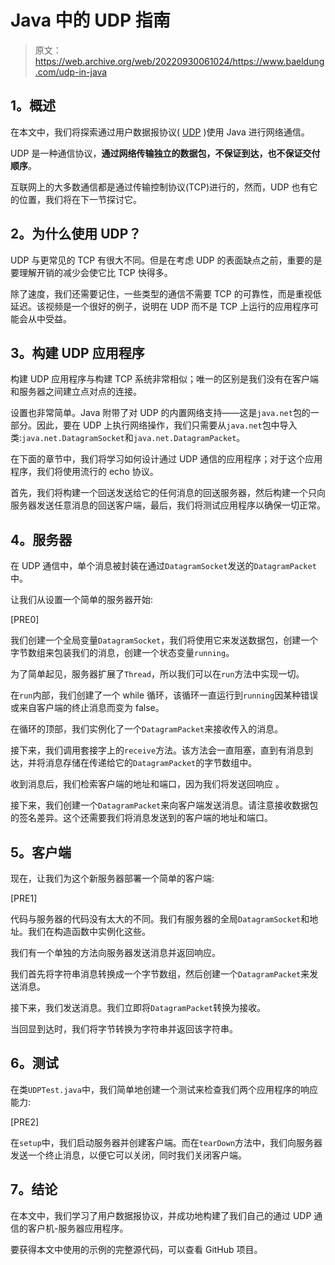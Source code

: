 # Java 中的 UDP 指南

> 原文：<https://web.archive.org/web/20220930061024/https://www.baeldung.com/udp-in-java>

## **1。概述**

在本文中，我们将探索通过用户数据报协议( [UDP](https://web.archive.org/web/20220628112931/https://en.wikipedia.org/wiki/User_Datagram_Protocol) )使用 Java 进行网络通信。

UDP 是一种通信协议，**通过网络传输独立的数据包，不保证到达，也不保证交付顺序**。

互联网上的大多数通信都是通过传输控制协议(TCP)进行的，然而，UDP 也有它的位置，我们将在下一节探讨它。

## **2。为什么使用 UDP？**

UDP 与更常见的 TCP 有很大不同。但是在考虑 UDP 的表面缺点之前，重要的是要理解开销的减少会使它比 TCP 快得多。

除了速度，我们还需要记住，一些类型的通信不需要 TCP 的可靠性，而是重视低延迟。该视频是一个很好的例子，说明在 UDP 而不是 TCP 上运行的应用程序可能会从中受益。

## **3。构建 UDP 应用程序**

构建 UDP 应用程序与构建 TCP 系统非常相似；唯一的区别是我们没有在客户端和服务器之间建立点对点的连接。

设置也非常简单。Java 附带了对 UDP 的内置网络支持——这是`java.net`包的一部分。因此，要在 UDP 上执行网络操作，我们只需要从`java.net`包中导入类:`java.net.DatagramSocket`和`java.net.DatagramPacket`。

在下面的章节中，我们将学习如何设计通过 UDP 通信的应用程序；对于这个应用程序，我们将使用流行的 echo 协议。

首先，我们将构建一个回送发送给它的任何消息的回送服务器，然后构建一个只向服务器发送任意消息的回送客户端，最后，我们将测试应用程序以确保一切正常。

## **4。服务器**

在 UDP 通信中，单个消息被封装在通过`DatagramSocket`发送的`DatagramPacket`中。

让我们从设置一个简单的服务器开始:

[PRE0]

我们创建一个全局变量`DatagramSocket`，我们将使用它来发送数据包，创建一个字节数组来包装我们的消息，创建一个状态变量`running`。

为了简单起见，服务器扩展了`Thread`，所以我们可以在`run`方法中实现一切。

在`run`内部，我们创建了一个 while 循环，该循环一直运行到`running`因某种错误或来自客户端的终止消息而变为 false。

在循环的顶部，我们实例化了一个`DatagramPacket`来接收传入的消息。

接下来，我们调用套接字上的`receive`方法。该方法会一直阻塞，直到有消息到达，并将消息存储在传递给它的`DatagramPacket`的字节数组中。

收到消息后，我们检索客户端的地址和端口，因为我们将发送回响应
。

接下来，我们创建一个`DatagramPacket`来向客户端发送消息。请注意接收数据包的签名差异。这个还需要我们将消息发送到的客户端的地址和端口。

## **5。客户端**

现在，让我们为这个新服务器部署一个简单的客户端:

[PRE1]

代码与服务器的代码没有太大的不同。我们有服务器的全局`DatagramSocket`和地址。我们在构造函数中实例化这些。

我们有一个单独的方法向服务器发送消息并返回响应。

我们首先将字符串消息转换成一个字节数组，然后创建一个`DatagramPacket`来发送消息。

接下来，我们发送消息。我们立即将`DatagramPacket`转换为接收。

当回显到达时，我们将字节转换为字符串并返回该字符串。

## **6。测试**

在类`UDPTest.java`中，我们简单地创建一个测试来检查我们两个应用程序的响应能力:

[PRE2]

在`setup`中，我们启动服务器并创建客户端。而在`tearDown`方法中，我们向服务器发送一个终止消息，以便它可以关闭，同时我们关闭客户端。

## **7。结论**

在本文中，我们学习了用户数据报协议，并成功地构建了我们自己的通过 UDP 通信的客户机-服务器应用程序。

要获得本文中使用的示例的完整源代码，可以查看 GitHub 项目。